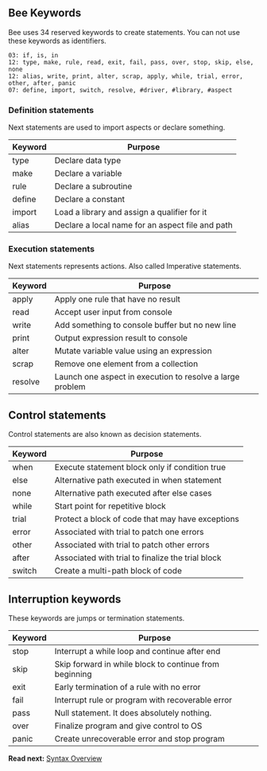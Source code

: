 ## Bee Keywords

Bee uses 34 reserved keywords to create statements. You can not use these keywords as identifiers. 

```
03: if, is, in
12: type, make, rule, read, exit, fail, pass, over, stop, skip, else, none 
12: alias, write, print, alter, scrap, apply, while, trial, error, other, after, panic
07: define, import, switch, resolve, #driver, #library, #aspect
```

### Definition statements

Next statements are used to import aspects or declare something.

| Keyword  | Purpose
|----------|--------------------------------------------------
| type     | Declare data type
| make     | Declare a variable 
| rule     | Declare a subroutine
| define   | Declare a constant
| import   | Load a library and assign a qualifier for it
| alias    | Declare a local name for an aspect file and path

### Execution statements

Next statements represents actions. Also called Imperative statements.

| Keyword  | Purpose
|----------|--------------------------------------------------
| apply    | Apply one rule that have no result
| read     | Accept user input from console 
| write    | Add something to console buffer but no new line 
| print    | Output expression result to console 
| alter    | Mutate variable value using an expression
| scrap    | Remove one element from a collection
| resolve  | Launch one aspect in execution to resolve a large problem

## Control statements

Control statements are also known as decision statements.

| Keyword  | Purpose
|----------|----------------------------------------------------
| when     | Execute statement block only if condition true
| else     | Alternative path executed in when statement
| none     | Alternative path executed after else cases
| while    | Start point for repetitive block
| trial    | Protect a block of code that may have exceptions
| error    | Associated with trial to patch one errors
| other    | Associated with trial to patch other errors
| after    | Associated with trial to finalize the trial block
| switch   | Create a multi-path block of code

## Interruption keywords

These keywords are jumps or termination statements.

| Keyword  | Purpose
|----------|--------------------------------------------------
| stop     | Interrupt a while loop and continue after end 
| skip     | Skip forward in while block to continue from beginning
| exit     | Early termination of a rule with no error 
| fail     | Interrupt rule or program with recoverable error
| pass     | Null statement. It does absolutely nothing.
| over     | Finalize program and give control to OS
| panic    | Create unrecoverable error and stop program

**Read next:** [Syntax Overview](overview.md)